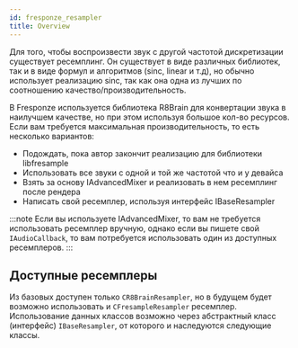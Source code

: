 ```yaml
---
id: fresponze_resampler
title: Overview
---
```


Для того, чтобы воспроизвести звук с другой частотой дискретизации существует ресемплинг. Он существует в виде различных библиотек, так и в виде формул и алгоритмов (sinc, linear и т.д), но обычно использует реализацию sinc, так как она одна из лучших по соотношению качество/производительность.

В Fresponze используется библиотека R8Brain для конвертации звука в наилучшем качестве, но при этом используя большое кол-во ресурсов. Если вам требуется максимальная производительность, то есть несколько вариантов:
* Подождать, пока автор закончит реализацию для библиотеки libfresample
* Использовать все звуки с одной и той же частотой что и у девайса
* Взять за основу IAdvancedMixer и реализовать в нем ресемплинг после рендера
* Написать свой ресемплер, используя интерфейс IBaseResampler

:::note
Если вы используете IAdvancedMixer, то вам не требуется использовать ресемплер вручную, однако если вы пишете свой `IAudioCallback`, то вам потребуется использовать один из доступных ресемплеров.
:::

## Доступные ресемплеры

Из базовых доступен только `CR8BrainResampler`, но в будущем будет возможно использовать и `CFresampleResampler` ресемплер. Использование данных классов возможно через абстрактный класс (интерфейс) `IBaseResampler`, от которого и наследуются следующие классы.